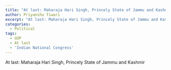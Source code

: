 ```yaml
---
title: "At last: Maharaja Hari Singh, Princely State of Jammu and Kashmir"
author: Priyanshu Tiwari
excerpt: "At last: Maharaja Hari Singh, Princely State of Jammu and Kashmir"
categories:
  - Political
tags:
  - GOP
  - At last
  - 'Indian National Congress'
---
```


At last: Maharaja Hari Singh, Princely State of Jammu and Kashmir